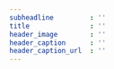 ```yaml
---
subheadline         : ''
title               : ''
header_image        : ''
header_caption      : ''
header_caption_url  : ''
---
```


<!--more-->